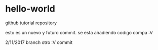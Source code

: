 # hello-world
github tutorial repository

esto es un nuevo y futuro commit. se esta añadiendo codigo compa :V

2/11/2017
branch otro :V commit
